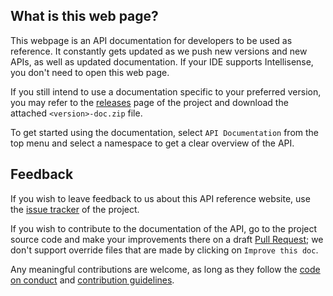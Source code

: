 ## What is this web page?
 
This webpage is an API documentation for developers to be used as reference. It constantly gets updated as we push new versions and new APIs, as well as updated documentation. If your IDE supports Intellisense, you don't need to open this web page.

If you still intend to use a documentation specific to your preferred version, you may refer to the [releases](https://github.com/Aptivi/SpecProbe/releases) page of the project and download the attached `<version>-doc.zip` file.

To get started using the documentation, select `API Documentation` from the top menu and select a namespace to get a clear overview of the API.

## Feedback

If you wish to leave feedback to us about this API reference website, use the [issue tracker](https://github.com/Aptivi/SpecProbe/issues) of the project.

If you wish to contribute to the documentation of the API, go to the project source code and make your improvements there on a draft [Pull Request](https://github.com/Aptivi/SpecProbe/pulls); we don't support override files that are made by clicking on `Improve this doc`.

Any meaningful contributions are welcome, as long as they follow the [code on conduct](https://github.com/Aptivi/SpecProbe/blob/main/CODE_OF_CONDUCT.md) and [contribution guidelines](https://github.com/Aptivi/SpecProbe/blob/main/CONTRIBUTING.md).
